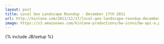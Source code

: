 ```yaml
---
layout: post
title: Local Geo Landscape Roundup - December 17th 2011
url: http://kinlane.com/2011/12/17/local-geo-landscape-roundup-december-17-2011/
image: https://s3.amazonaws.com/kinlane-productions/bw-icons/bw-api-a.png
---
```

{% include JB/setup %}
